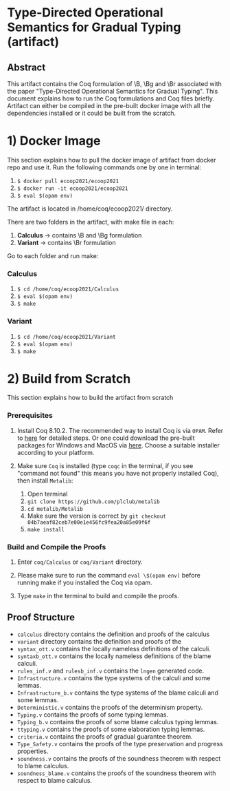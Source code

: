 # Type-Directed Operational Semantics for Gradual Typing (artifact)

## Abstract

This artifact contains the Coq formulation of \B, \Bg and \Br associated with 
the paper "Type-Directed Operational Semantics for Gradual Typing". This document 
explains how to run the Coq formulations and Coq files briefly. Artifact 
can either be compiled in the pre-built docker image with all the 
dependencies installed or it could be built from the scratch.

# 1) Docker Image #

This section explains how to pull the docker image of artifact from docker repo and use it.
Run the following commands one by one in terminal:

1. `$ docker pull ecoop2021/ecoop2021`
2. `$ docker run -it ecoop2021/ecoop2021`
3. `$ eval $(opam env)`

The artifact is located in /home/coq/ecoop2021/ directory.

There are two folders in the artifact, with make file in each:

1. **Calculus** → contains \B and \Bg formulation
2. **Variant** → contains \Br formulation

Go to each folder and run make:

### Calculus

1. `$ cd /home/coq/ecoop2021/Calculus`
2. `$ eval $(opam env)`
3. `$ make`

### Variant

1. `$ cd /home/coq/ecoop2021/Variant`
2. `$ eval $(opam env)`
3. `$ make`


# 2) Build from Scratch #

This section explains how to build the artifact from scratch

### Prerequisites

1. Install Coq 8.10.2.
   The recommended way to install Coq is via `OPAM`. Refer to
   [here](https://coq.inria.fr/opam/www/using.html) for detailed steps. Or one could
   download the pre-built packages for Windows and MacOS via
   [here](https://github.com/coq/coq/releases/tag/V8.10.2). Choose a suitable installer
   according to your platform.

2. Make sure `Coq` is installed (type `coqc` in the terminal, if you see "command
   not found" this means you have not properly installed Coq), then install `Metalib`:
   1. Open terminal
   2. `git clone https://github.com/plclub/metalib`
   3. `cd metalib/Metalib`
   4. Make sure the version is correct by `git checkout 04b7aeaf82ceb7e00e1e456fc9fea20a85e09f6f`
   5. `make install`


### Build and Compile the Proofs

1. Enter  `coq/Calculus` or `coq/Variant`  directory.

2. Please make sure to run the command `eval \$(opam env)` before running make if 
   you installed the Coq via opam. 

3. Type `make` in the terminal to build and compile the proofs.


## Proof Structure

- `calculus` directory contains the definition and proofs of the  calculus
- `variant` directory contains the definition and proofs of the 
- `syntax_ott.v` contains the locally nameless definitions of the calculi.
- `syntaxb_ott.v` contains the locally nameless definitions of the blame calculi.
- `rules_inf.v` and `rulesb_inf.v` contains the `lngen` generated code.
- `Infrastructure.v` contains the type systems of the calculi and some lemmas.
- `Infrastructure_b.v` contains the type systems of the blame calculi and some lemmas.
- `Deterministic.v` contains the proofs of the determinism property.
- `Typing.v` contains the proofs of some typing lemmas.
- `Typing_b.v` contains the proofs of some blame calculus typing lemmas.
- `ttyping.v` contains the proofs of some elaboration typing lemmas.
- `criteria.v` contains the proofs of gradual guarantee theorem.
- `Type_Safety.v` contains the proofs of the type preservation and progress properties.
- `soundness.v` contains the proofs of the soundness theorem with respect to blame calculus.
- `soundness_blame.v` contains the proofs of the soundness theorem with respect to blame calculus.

